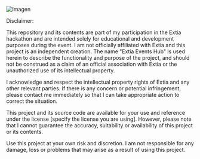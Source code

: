 ![Imagen](https://i.imgur.com/8Lvo13o.jpeg)

Disclaimer:

This repository and its contents are part of my participation in the Extia hackathon and are intended solely for educational and development purposes during the event. I am not officially affiliated with Extia and this project is an independent creation. The name "Extia Events Hub" is used herein to describe the functionality and purpose of the project, and should not be construed as a claim of an official association with Extia or the unauthorized use of its intellectual property.

I acknowledge and respect the intellectual property rights of Extia and any other relevant parties. If there is any concern or potential infringement, please contact me immediately so that I can take appropriate action to correct the situation.

This project and its source code are available for your use and reference under the license [specify the license you are using]. However, please note that I cannot guarantee the accuracy, suitability or availability of this project or its contents.

Use this project at your own risk and discretion. I am not responsible for any damage, loss or problems that may arise as a result of using this project.
